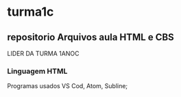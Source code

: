 # turma1c
## repositorio Arquivos aula HTML e CBS
LIDER DA TURMA 1ANOC 
### Linguagem HTML
Programas usados VS Cod, Atom, Subline;
